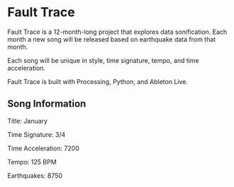 # Fault Trace

Fault Trace is a 12-month-long project that explores data sonification. Each month a new song will be released based on earthquake data from that month.

Each song will be unique in style, time signature, tempo, and time acceleration.

Fault Trace is built with Processing, Python, and Ableton Live.

## Song Information

Title: January

Time Signature: 3/4

Time Acceleration: 7200

Tempo: 125 BPM

Earthquakes: 8750
